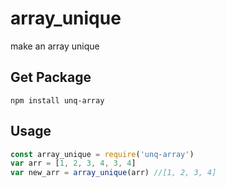 # array_unique
make an array unique

## Get Package
```
npm install unq-array
```

## Usage
```javascript
const array_unique = require('unq-array')
var arr = [1, 2, 3, 4, 3, 4]
var new_arr = array_unique(arr) //[1, 2, 3, 4]
```


